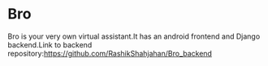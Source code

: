 # Bro
Bro is your very own virtual assistant.It has an android frontend and Django backend.Link to backend repository:https://github.com/RashikShahjahan/Bro_backend

